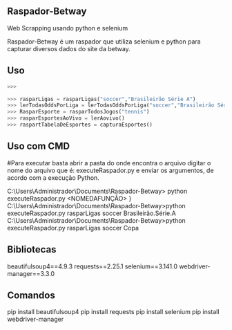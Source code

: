 ## Raspador-Betway
 Web Scrapping usando python e selenium


Raspador-Betway é um raspador que utiliza selenium e python para capturar diversos dados do site da betway.

## Uso

```python
>>> 

>>> rasparLigas = rasparLigas("soccer","Brasileirão Série A")
>>> lerTodasOddsPorLiga = lerTodasOddsPorLiga("soccer","Brasileirão Série A")
>>> RasparEsporte = rasparTodosJogos("tennis")
>>> rasparEsportesAoVivo = lerAovivo()
>>> raspartTabelaDeEsportes = capturaEsportes()
```
## Uso com CMD
#Para executar basta abrir a pasta do onde encontra o arquivo digitar o nome do arquivo que é: executeRaspador.py e enviar os argumentos, de acordo com a execução Python.

C:\Users\Administrador\Documents\Raspador-Betway> python executeRaspador.py <NOMEDAFUNÇÃO> <ARGUMENTo1> <ARGUMENTO2>}
C:\Users\Administrador\Documents\Raspador-Betway>python executeRaspador.py rasparLigas soccer Brasileirão.Série.A
C:\Users\Administrador\Documents\Raspador-Betway>python executeRaspador.py rasparLigas soccer Copa

## Bibliotecas
	
beautifulsoup4==4.9.3
requests==2.25.1
selenium==3.141.0
webdriver-manager==3.3.0

## Comandos

pip install beautifulsoup4
pip install requests
pip install selenium
pip install webdriver-manager

